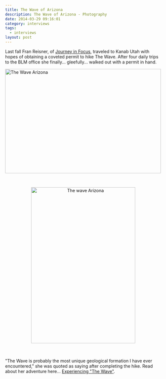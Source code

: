 ```yaml
---
title: The Wave of Arizona
description: The Wave of Arizona - Photography
date: 2014-03-29 09:16:01
category: interviews
tags: 
  - interviews
layout: post
---
```

Last fall Fran Reisner, of <a href="http://journeyinfocus.com" target="_blank">Journey in Focus</a>, traveled to Kanab Utah with hopes of obtaining a coveted permit to hike The Wave. After four daily trips to the BLM office she finally... gleefully... walked out with a permit in hand.

<a href="https://www.flickr.com/photos/90204224@N07/13443164063"><img src="https://farm8.staticflickr.com/7453/13443164063_a81ffcb839_o.jpg" width="504" height="337" alt="The Wave Arizona"></a>
<!--more--><br><center>
<a href="https://www.flickr.com/photos/90204224@N07/13443164623"><img src="https://farm4.staticflickr.com/3674/13443164623_093503083f_o.jpg" width="337" height="504" alt="The wave Arizona"></a></center><br><br>
"The Wave is probably the most unique geological formation I have ever encountered," she was quoted as saying after completing the hike. Read about her adventure here... <a href="http://journeyinfocus.com/2014/01/09/experiencing-the-wave/" target="_blank">Experiencing "The Wave"</a>.

